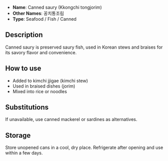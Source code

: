 - **Name**: Canned saury (Kkongchi tongjorim)
- **Other Names**: 꽁치통조림
- **Type**: Seafood / Fish / Canned

## Description

Canned saury is preserved saury fish, used in Korean stews and braises for its savory flavor and convenience.

## How to use

- Added to kimchi jjigae (kimchi stew)
- Used in braised dishes (jorim)
- Mixed into rice or noodles

## Substitutions

If unavailable, use canned mackerel or sardines as alternatives.

## Storage

Store unopened cans in a cool, dry place. Refrigerate after opening and use within a few days. 